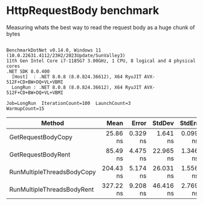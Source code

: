# HttpRequestBody benchmark

Measuring whats the best way to read the request body as a huge chunk of bytes

```

BenchmarkDotNet v0.14.0, Windows 11 (10.0.22631.4112/23H2/2023Update/SunValley3)
11th Gen Intel Core i7-1185G7 3.00GHz, 1 CPU, 8 logical and 4 physical cores
.NET SDK 8.0.400
  [Host]  : .NET 8.0.8 (8.0.824.36612), X64 RyuJIT AVX-512F+CD+BW+DQ+VL+VBMI
  LongRun : .NET 8.0.8 (8.0.824.36612), X64 RyuJIT AVX-512F+CD+BW+DQ+VL+VBMI

Job=LongRun  IterationCount=100  LaunchCount=3  
WarmupCount=15  

```
| Method                     | Mean      | Error    | StdDev    | StdErr   | Min       | Max       | Op/s         | Gen0   | Allocated |
|--------------------------- |----------:|---------:|----------:|---------:|----------:|----------:|-------------:|-------:|----------:|
| GetRequestBodyCopy         |  25.86 ns | 0.329 ns |  1.641 ns | 0.099 ns |  23.98 ns |  31.91 ns | 38,670,176.7 | 0.0216 |     136 B |
| GetRequestBodyRent         |  85.49 ns | 4.475 ns | 22.965 ns | 1.346 ns |  51.75 ns | 161.64 ns | 11,697,654.9 | 0.0216 |     136 B |
| RunMultipleThreadsBodyCopy | 204.43 ns | 5.174 ns | 26.031 ns | 1.556 ns | 160.95 ns | 282.69 ns |  4,891,681.1 | 0.1082 |     680 B |
| RunMultipleThreadsBodyRent | 327.22 ns | 9.208 ns | 46.416 ns | 2.769 ns | 264.32 ns | 525.01 ns |  3,056,027.1 | 0.1082 |     680 B |
